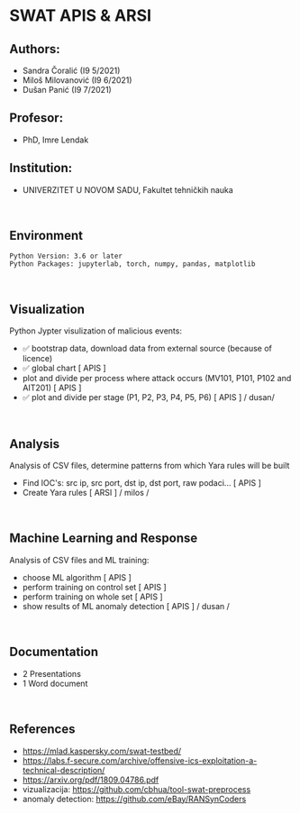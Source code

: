# SWAT APIS & ARSI

## Authors:
* Sandra Čoralić (I9 5/2021)
* Miloš Milovanović (I9 6/2021)
* Dušan Panić (I9 7/2021)

## Profesor:
* PhD, Imre Lendak

## Institution:
* UNIVERZITET U NOVOM SADU, Fakultet tehničkih nauka

<br>

## Environment 

``` 
Python Version: 3.6 or later
Python Packages: jupyterlab, torch, numpy, pandas, matplotlib
```

<br>

## Visualization
 Python Jypter visulization of malicious events:
* ✅ bootstrap data, download data from external source (because of licence)
* ✅ global chart [ APIS ] 
* plot and divide per process where attack occurs (MV101, P101, P102 and AIT201) [ APIS ]
* ✅ plot and divide per stage (P1, P2, P3, P4, P5, P6) [ APIS ]
/ dusan/


<br>

## Analysis
Analysis of CSV files, determine patterns from which Yara rules will be built 
* Find IOC's: src ip, src port, dst ip, dst port, raw podaci... [ APIS ]
* Create Yara rules [ ARSI ]
    / milos /

<br>

## Machine Learning and Response
Analysis of CSV files and ML training:
* choose ML algorithm [ APIS ]
* perform training on control set [ APIS ]
* perform training on whole set [ APIS ]
* show results of ML anomaly detection [ APIS ]
/ dusan /

<br>

## Documentation
* 2 Presentations
* 1 Word document
    

<br>

## References
 * https://mlad.kaspersky.com/swat-testbed/
 * https://labs.f-secure.com/archive/offensive-ics-exploitation-a-technical-description/
 * https://arxiv.org/pdf/1809.04786.pdf
 * vizualizacija: https://github.com/cbhua/tool-swat-preprocess
 * anomaly detection: https://github.com/eBay/RANSynCoders



